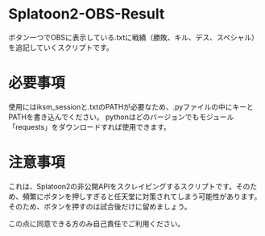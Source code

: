 # Splatoon2-OBS-Result

ボタン一つでOBSに表示している.txtに戦績（勝敗、キル、デス、スペシャル）を追記していくスクリプトです。

# 必要事項

使用にはiksm_sessionと.txtのPATHが必要なため、.pyファイルの中にキーとPATHを書き込んでください。
pythonはどのバージョンでもモジュール「requests」をダウンロードすれば使用できます。

# 注意事項

これは、Splatoon2の非公開APIをスクレイピングするスクリプトです。そのため、頻繁にボタンを押しすぎると任天堂に対策されてしまう可能性があります。
そのため、ボタンを押すのは試合後だけに留めましょう。

この点に同意できる方のみ自己責任でご利用ください。

